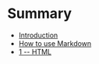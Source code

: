 # Summary

* [Introduction](README.md)
* [How to use Markdown](how-to-use-markdown.md)
* [1 -- HTML](hello-world.md)

